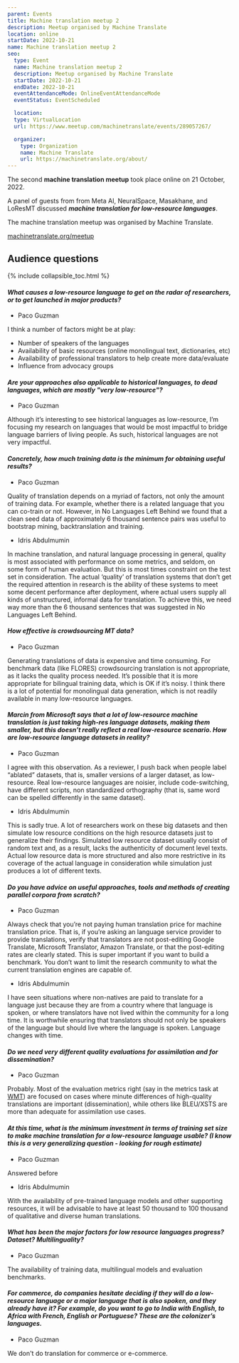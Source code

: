 ```yaml
---
parent: Events
title: Machine translation meetup 2
description: Meetup organised by Machine Translate
location: online
startDate: 2022-10-21
name: Machine translation meetup 2
seo:
  type: Event
  name: Machine translation meetup 2
  description: Meetup organised by Machine Translate
  startDate: 2022-10-21
  endDate: 2022-10-21
  eventAttendanceMode: OnlineEventAttendanceMode
  eventStatus: EventScheduled

  location:
  type: VirtualLocation
  url: https://www.meetup.com/machinetranslate/events/289057267/

  organizer:
    type: Organization
    name: Machine Translate
    url: https://machinetranslate.org/about/
---
```


The second **machine translation meetup** took place online on 21 October, 2022.

A panel of guests from from Meta AI, NeuralSpace, Masakhane, and LoResMT discussed ***machine translation for low-resource languages***.

The machine translation meetup was organised by Machine Translate.

[machinetranslate.org/meetup](http://machinetranslate.org/meetup)


## Audience questions

{% include collapsible_toc.html %}

#### *What causes a low-resource language to get on the radar of researchers, or to get launched in major products?*

- Paco Guzman

I think a number of factors might be at play:
  - Number of speakers of the languages
  - Availability of basic resources (online monolingual text, dictionaries, etc)
  - Availability of professional translators to help create more data/evaluate
  - Influence from advocacy groups


#### *Are your approaches also applicable to historical languages, to dead languages, which are mostly "very low-resource"?*

- Paco Guzman

Although it’s interesting to see historical languages as low-resource, I’m focusing my research on languages that would be most impactful to bridge language barriers of living people. As such, historical languages are not very impactful.

#### *Concretely, how much training data is the minimum for obtaining useful results?*

- Paco Guzman

Quality of translation depends on a myriad of factors, not only the amount of training data. For example, whether there is a related language that you can co-train or not. However, in No Languages Left Behind we found that a clean seed data of approximately 6 thousand sentence pairs was useful to bootstrap mining, backtranslation and training.

- Idris Abdulmumin

In machine translation, and natural language processing in general, quality is most associated with performance on some metrics, and seldom, on some form of human evaluation. But this is most times constraint on the test set in consideration. The actual ‘quality’ of translation systems that don’t get the required attention in research is the ability of these systems to meet some decent performance after deployment, where actual users supply all kinds of unstructured, informal data for translation. To achieve this, we need way more than the 6 thousand sentences that was suggested in No Languages Left Behind.


#### *How effective is crowdsourcing MT data?*

- Paco Guzman

Generating translations of data is expensive and time consuming. For benchmark data (like FLORES) crowdsourcing translation is not appropriate, as it lacks the quality process needed. It’s possible that it is more appropriate for bilingual training data, which is OK if it’s noisy. I think there is a lot of potential for monolingual data generation, which is not readily available in many low-resource languages.


#### *Marcin from Microsoft says that a lot of low-resource machine translation is just taking high-res language datasets, making them smaller, but this doesn’t really reflect a real low-resource scenario.  How are low-resource language datasets in reality?*

- Paco Guzman

I agree with this observation. As a reviewer, I push back when people label “ablated” datasets, that is, smaller versions of a larger dataset, as low-resource. Real low-resource languages are noisier, include code-switching, have different scripts, non standardized orthography (that is, same word can be spelled differently in the same dataset).

- Idris Abdulmumin

This is sadly true. A lot of researchers work on these big datasets and then simulate low resource conditions on the high resource datasets just to generalize their findings. Simulated low resource dataset usually consist of random text and, as a result, lacks the authenticity of document level texts. Actual low resource data is more structured and also more restrictive in its coverage of the actual language in consideration while simulation just produces a lot of different texts.

#### *Do you have advice on useful approaches, tools and methods of creating parallel corpora from scratch?*

- Paco Guzman

Always check that you’re not paying human translation price for machine translation price. That is, if you’re asking an language service provider to provide translations, verify that translators are not post-editing Google Translate, Microsoft Translator, Amazon Translate, or that the post-editing rates are clearly stated. This is super important if you want to build a benchmark. You don’t want to limit the research community to what the current translation engines are capable of.

- Idris Abdulmumin

I have seen situations where non-natives are paid to translate for a language just because they are from a country where that language is spoken, or where translators have not lived within the community for a long time. It is worthwhile ensuring that translators should not only be speakers of the language but should live where the language is spoken. Language changes with time.

#### *Do we need very different quality evaluations for assimilation and for dissemination?*

- Paco Guzman

Probably. Most of the evaluation metrics right (say in the metrics task at [WMT](/wmt.md)) are focused on cases where minute differences of high-quality translations are important (dissemination), while others like BLEU/XSTS are more than adequate for assimilation use cases.


#### *At this time, what is the minimum investment in terms of training set size to make machine translation for a low-resource language usable? (I know this is a very generalizing question - looking for rough estimate)*

- Paco Guzman

Answered before

- Idris Abdulmumin

With the availability of pre-trained language models and other supporting resources, it will be advisable to have at least 50 thousand to 100 thousand of qualitative and diverse human translations.

#### *What has been the major factors for low resource languages progress? Dataset? Multilinguality?*

- Paco Guzman

The availability of training data, multilingual models and evaluation benchmarks.

#### *For commerce, do companies hesitate deciding if they will do a low-resource language or a major language that is also spoken, and they already have it? For example, do you want to go to India with English, to Africa with French, English or Portuguese? These are the colonizer’s languages.*

- Paco Guzman

We don't do translation for commerce or e-commerce.
